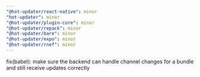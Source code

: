 ```yaml
---
"@hot-updater/react-native": minor
"hot-updater": minor
"@hot-updater/plugin-core": minor
"@hot-updater/repack": minor
"@hot-updater/bare": minor
"@hot-updater/expo": minor
"@hot-updater/rnef": minor
---
```


fix(babel): make sure the backend can handle channel changes for a bundle and still receive updates correctly
